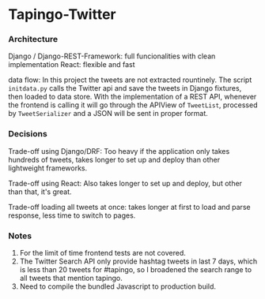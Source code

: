 # Tapingo-Twitter

### Architecture

Django / Django-REST-Framework: full funcionalities with clean implementation
React: flexible and fast

data flow: In this project the tweets are not extracted rountinely. The script ```initdata.py``` calls the Twitter api and save the tweets in Django fixtures, then loaded to data store. With the implementation of a REST API, whenever the frontend is calling it will go through the APIView of ```TweetList```, processed by ```TweetSerializer``` and a JSON will be sent in proper format.

### Decisions

Trade-off using Django/DRF: Too heavy if the application only takes hundreds of tweets, takes longer to set up and deploy than other lightweight frameworks.

Trade-off using React: Also takes longer to set up and deploy, but other than that, it's great.

Trade-off loading all tweets at once: takes longer at first to load and parse response, less time to switch to pages.


### Notes

1. For the limit of time frontend tests are not covered.
2. The Twitter Search API only provide hashtag tweets in last 7 days, which is less than 20 tweets for #tapingo, so I broadened the search range to all tweets that mention tapingo.
3. Need to compile the bundled Javascript to production build.

